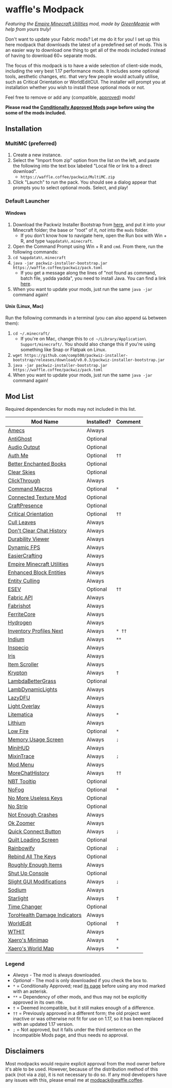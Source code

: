 # waffle's Modpack

*Featuring the [Empire Minecraft Utilities](https://emc.gs/t/84361) mod, made by [GreenMeanie](https://u.emc.gs/GreenMeanie) with help from yours truly!*

Don't want to update your Fabric mods? Let me do it for you! I set up this here modpack that downloads the latest of a predefined set of mods. This is an easier way to download one thing to get all of the mods included instead of having to download 60+ separate mods.

The focus of this modpack is to have a wide selection of client-side mods, including the very best 1.17 performance mods. It includes some optional tools, aesthetic changes, etc. that very few people would actually utilise, such as Critical Orientation or WorldEditCUI. The installer will prompt you at installation whether you wish to install these optional mods or not.

Feel free to remove or add any (compatible, [approved](https://mods.emc.gs)) mods!

**Please read the [Conditionally Approved Mods][CondApp] page before using the some of the mods included.**

## Installation

### MultiMC (preferred)

1. Create a new instance.
2. Select the "Import from zip" option from the list on the left, and paste the following into the text box labeled "Local file or link to a direct download".
    * `https://waffle.coffee/packwiz/MultiMC.zip`
3. Click "Launch" to run the pack. You should see a dialog appear that prompts you to select optional mods. Select, and play!

### Default Launcher

#### Windows

1. Download the Packwiz Installer Bootstrap from [here](https://github.com/comp500/packwiz-installer-bootstrap/releases/download/v0.0.3/packwiz-installer-bootstrap.jar), and put it into your Minecraft folder; the base or "root" of it, *not* into the `mods` folder.
    * If you don't know how to navigate here, open the Run box with Win + R, and type `%appdata%\.minecraft`.
2. Open the Command Prompt using Win + R and `cmd`. From there, run the following commands:
3. `cd %appdata%\.minecraft`
4. `java -jar packwiz-installer-bootstrap.jar https://waffle.coffee/packwiz/pack.toml`
    * If you get a message along the lines of "not found as command, batch file, yadda yadda", you need to install Java. You can find a link [here](https://adoptopenjdk.net/?variant=openjdk16&jvmVariant=hotspot).
5. When you want to update your mods, just run the same `java -jar` command again!

#### Unix (Linux, Mac)

Run the following commands in a terminal (you can also append `&&` between them):
1. `cd ~/.minecraft/`
   * If you're on Mac, change this to `cd ~/Library/Application\ Support/minecraft/`. You should also change this if you're using something like Snap or Flatpak on Linux.
2. `wget https://github.com/comp500/packwiz-installer-bootstrap/releases/download/v0.0.3/packwiz-installer-bootstrap.jar`
3. `java -jar packwiz-installer-bootstrap.jar https://waffle.coffee/packwiz/pack.toml`
4. When you want to update your mods, just run the same `java -jar` command again!

## Mod List

Required dependencies for mods may not included in this list.

| Mod Name                                                               | Installed? | Comment |
|------------------------------------------------------------------------|------------|---------|
| [Amecs](https://curseforge.com/projects/324564)                        | Always     |         |
| [AntiGhost](https://modrinth.com/mod/Jw3Wx1KR)                         | Optional   |         |
| [Audio Output](https://curseforge.com/projects/372451)                 | Optional   |         |
| [Auth Me](https://curseforge.com/projects/356643)                      | Optional   | `††`    |
| [Better Enchanted Books](https://modrinth.com/mod/yjpXhps7)            | Optional   |         |
| [Clear Skies](https://curseforge.com/projects/332523)                  | Optional   |         |
| [ClickThrough](https://modrinth.com/mod/Z5b0cAlD)                      | Always     |         |
| [Command Macros](https://curseforge.com/projects/331956)               | Optional   | `*`     |
| [Connected Texture Mod](https://curseforge.com/projects/432493)        | Optional   |         |
| [CraftPresence](https://curseforge.com/projects/297038)                | Optional   |         |
| [Critical Orientation](https://modrinth.com/mod/AFqV4ew3)              | Optional   | `††`    |
| [Cull Leaves](https://modrinth.com/mod/GNxdLCoP)                       | Always     |         |
| [Don't Clear Chat History](https://modrinth.com/mod/sUbMm93i)          | Always     |         |
| [Durability Viewer](https://modrinth.com/mod/LTM1f0yY)                 | Always     |         |
| [Dynamic FPS](https://modrinth.com/mod/LQ3K71Q1)                       | Always     |         |
| [EasierCrafting](https://modrinth.com/mod/UylF21yz)                    | Always     |         |
| [Empire Minecraft Utilities](https://modrinth.com/mod/QYTT62S0)        | Always     |         |
| [Enhanced Block Entities](https://modrinth.com/mod/OVuFYfre)           | Always     |         |
| [Entity Culling](https://curseforge.com/projects/448233)               | Always     |         |
| [ESEV](https://modrinth.com/mod/CnOyIhK0)                              | Optional   | `††`    |
| [Fabric API](https://modrinth.com/mod/P7dR8mSH)                        | Always     |         |
| [Fabrishot](https://modrinth.com/mod/3qsfQtE9)                         | Always     |         |
| [FerriteCore](https://modrinth.com/mod/uXXizFIs)                       | Always     |         |
| [Hydrogen](https://modrinth.com/mod/AZomiSrC)                          | Always     |         |
| [Inventory Profiles Next](https://modrinth.com/mod/O7RBXm3n)           | Always     | `* ††`  |
| [Indium](https://modrinth.com/mod/Orvt0mRa)                            | Always     | `**`    |
| [Inspecio](https://modrinth.com/mod/a93H3mKU)                          | Always     |         |
| [Iris](https://modrinth.com/mod/YL57xq9U)                              | Always     |         |
| [Item Scroller](https://curseforge.com/projects/242064)                | Always     |         |
| [Krypton](https://modrinth.com/mod/fQEb0iXm)                           | Always     | `†`     |
| [LambdaBetterGrass](https://modrinth.com/mod/2Uev7LdA)                 | Optional   |         |
| [LambDynamicLights](https://modrinth.com/mod/yBW8D80W)                 | Always     |         |
| [LazyDFU](https://modrinth.com/mod/hvFnDODi)                           | Always     |         |
| [Light Overlay](https://curseforge.com/projects/325492)                | Always     |         |
| [Litematica](https://curseforge.com/projects/308892)                   | Always     | `*`     |
| [Lithium](https://modrinth.com/mod/gvQqBUqZ)                           | Always     |         |
| [Low Fire](https://modrinth.com/mod/Gou1gmGj)                          | Optional   | `*`     |
| [Memory Usage Screen](https://modrinth.com/mod/n9mFA0ax)               | Always     | `;`     |
| [MiniHUD](https://curseforge.com/projects/244260)                      | Always     |         |
| [MixinTrace](https://modrinth.com/mod/sGmHWmeL)                        | Always     | `;`     |
| [Mod Menu](https://modrinth.com/mod/mOgUt4GM)                          | Always     |         |
| [MoreChatHistory](https://modrinth.com/mod/8qkXwOnk)                   | Always     | `††`    |
| [NBT Tooltip](https://modrinth.com/mod/G0GDoyVf)                       | Optional   |         |
| [NoFog](https://curseforge.com/projects/296468)                        | Optional   | `*`     |
| [No More Useless Keys](https://modrinth.com/mod/YCcdA1Lp)              | Optional   |         |
| [No Strip](https://modrinth.com/mod/3f1BdVqy)                          | Optional   |         |
| [Not Enough Crashes](https://modrinth.com/mod/yM94ont6)                | Always     |         |
| [Ok Zoomer](https://modrinth.com/mod/aXf2OSFU)                         | Always     |         |
| [Quick Connect Button](https://modrinth.com/mod/erzkR85H)              | Always     | `;`     |
| [Quilt Loading Screen](https://modrinth.com/mod/VPU6VYVP)              | Optional   |         |
| [Rainbowify](https://modrinth.com/mod/m9FFV06N)                        | Optional   | `;`     |
| [Rebind All The Keys](https://modrinth.com/mod/TpKqzzMu)               | Optional   |         |
| [Roughly Enough Items](https://curseforge.com/projects/310111)         | Always     |         |
| [Shut Up Console](https://curseforge.com/projects/396776)              | Optional   |         | 
| [Slight GUI Modifications](https://curseforge.com/projects/380393)     | Always     | `;`     |
| [Sodium](https://github.com/IrisShaders/sodium-fabric)                 | Always     |         |
| [Starlight](https://github.com/Spottedleaf/Starlight)                  | Always     | `†`     |
| [Time Changer](https://modrinth.com/mod/1itdse3V)                      | Optional   |         |
| [ToroHealth Damage Indicators](https://curseforge.com/projects/245733) | Always     |         |
| [WorldEdit](https://curseforge.com/projects/225608)                    | Optional   | `†`     |
| [WTHIT](https://modrinth.com/mod/6AQIaxuO)                             | Always     |         |
| [Xaero's Minimap](https://curseforge.com/projects/263420)              | Always     | `*`     |
| [Xaero's World Map](https://curseforge.com/projects/317780)            | Always     | `*`     |

### Legend
* *Always* - The mod is always downloaded.
* *Optional* - The mod is only downloaded if you check the box to.
* `*` = Conditionally Approved; read [its page][CondApp] before using any mod marked with an asterisk.
* `**` = Dependency of other mods, and thus may not be explicitly approved in its own rite.
* `†` = Deemed incompatible, but it still makes enough of a difference.
* `††` = Previously approved in a different form; the old project went inactive or was otherwise not fit for use on 1.17, so it has been replaced with an updated 1.17 version.
* `;` = Not approved, but it falls under the third sentence on the Incompatible Mods page, and thus needs no approval.

## Disclaimers

Most modpacks would require explicit approval from the mod owner before it's able to be used. However, because of the distribution method of this pack (not via a zip), it is not necessary to do so. If any mod developers have any issues with this, please email me at <modpack@waffle.coffee>.

[CondApp]: https://wiki.emc.gs/conditionally-approved-mods
